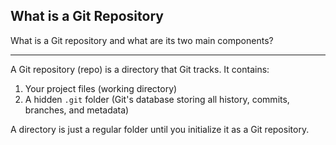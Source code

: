 ## What is a Git Repository

What is a Git repository and what are its two main components?

---

A Git repository (repo) is a directory that Git tracks. It contains:
1. Your project files (working directory)
2. A hidden `.git` folder (Git's database storing all history, commits, branches, and metadata)

A directory is just a regular folder until you initialize it as a Git repository.

